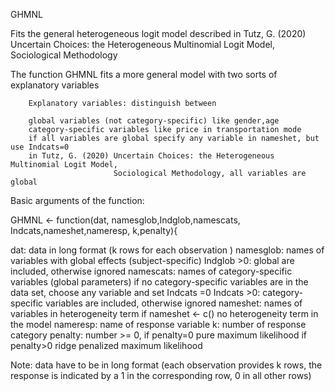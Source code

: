  GHMNL

 
Fits the general heterogeneous logit model described in
Tutz, G. (2020) Uncertain Choices: the Heterogeneous Multinomial Logit Model,
                Sociological Methodology


 The function GHMNL fits a  more general model with two sorts of explanatory variables

        Explanatory variables: distinguish between  

        global variables (not category-specific) like gender,age
        category-specific variables like price in transportation mode
        if all variables are global specify any variable in nameshet, but use Indcats=0
        in Tutz, G. (2020) Uncertain Choices: the Heterogeneous Multinomial Logit Model,
                           Sociological Methodology, all variables are global
    
Basic arguments of the function:

GHMNL <- function(dat, namesglob,Indglob,namescats, Indcats,nameshet,nameresp, k,penalty){
  
   dat:         data in long format (k rows for each observation ) 
   namesglob:   names of variables with global effects (subject-specific)
   Indglob >0:  global are included, otherwise ignored
   namescats:   names of category-specific variables (global parameters) 
                 if no category-specific variables are in the data set, 
                 choose any variable and set Indcats =0
   Indcats >0:  category-specific variables are included, otherwise ignored
   nameshet:    names of variables in heterogeneity term
                  if nameshet <- c()  no heterogeneity term in the model
   nameresp:    name  of response variable
   k:           number of response category
   penalty:     number >= 0, if penalty=0 pure maximum likelihood
                             if penalty>0 ridge penalized maximum likelihood 
  
Note: data have to be in long format (each observation provides k rows,  the response is indicated by a 1 in 
                                        the corresponding row, 0 in all other rows)
